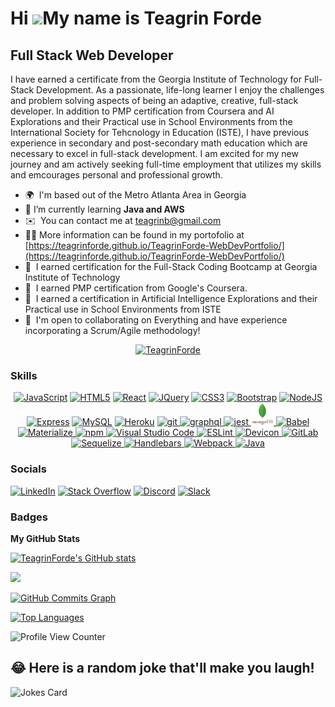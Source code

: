 Hi ![](https://user-images.githubusercontent.com/18350557/176309783-0785949b-9127-417c-8b55-ab5a4333674e.gif)My name is Teagrin Forde
=====================================================================================================================================

Full Stack Web Developer
------------------------

I have earned a certificate from the Georgia Institute of Technology for Full-Stack Development. As a passionate, life-long learner I enjoy the challenges and problem solving aspects of being an adaptive, creative, full-stack developer. In addition to PMP certification from Coursera and AI Explorations and their Practical use in School Environments from the International Society for Tehcnology in Education (ISTE), I have previous experience in secondary and post-secondary math education which are necessary to excel in full-stack development. I am excited for my new journey and am actively seeking full-time employment that utilizes my skills and emcourages personal and professional growth.

*   🌍  I'm based out of the Metro Atlanta Area in Georgia
*   🌱  I’m currently learning **Java and AWS**
*   ✉️  You can contact me at [teagrinb@gmail.com](mailto:teagrinb@gmail.com)
*   👨‍💻  More information can be found in my portofolio at [https://teagrinforde.github.io/TeagrinForde-WebDevPortfolio/](https://teagrinforde.github.io/TeagrinForde-WebDevPortfolio/)
*   🧠  I earned certification for the Full-Stack Coding Bootcamp at Georgia Institute of Technology
*   🧠  I earned PMP certification from Google's Coursera.
*   🧠  I earned a certification in Artificial Intelligence Explorations and their Practical use in School Environments from ISTE
*   🤝  I'm open to collaborating on Everything and have experience incorporating a Scrum/Agile methodology! 

<p align="middle"> <a href="https://github.com/ryo-ma/github-profile-trophy"><img src="https://github-profile-trophy.vercel.app/?username=TeagrinForde" alt="TeagrinForde" /></a> </p>

### Skills

<p align="middle">
<a href="https://developer.mozilla.org/en-US/docs/Web/JavaScript" target="_blank" rel="noreferrer"><img src="https://raw.githubusercontent.com/danielcranney/readme-generator/main/public/icons/skills/javascript-colored.svg" width="36" height="36" alt="JavaScript" /></a>
<a href="https://developer.mozilla.org/en-US/docs/Glossary/HTML5" target="_blank" rel="noreferrer"><img src="https://raw.githubusercontent.com/danielcranney/readme-generator/main/public/icons/skills/html5-colored.svg" width="36" height="36" alt="HTML5" /></a>
<a href="https://reactjs.org/" target="_blank" rel="noreferrer"><img src="https://raw.githubusercontent.com/danielcranney/readme-generator/main/public/icons/skills/react-colored.svg" width="36" height="36" alt="React" /></a>
<a href="https://jquery.com/" target="_blank" rel="noreferrer"><img src="https://raw.githubusercontent.com/danielcranney/readme-generator/main/public/icons/skills/jquery-colored.svg" width="36" height="36" alt="JQuery" /></a>
<a href="https://www.w3.org/TR/CSS/#css" target="_blank" rel="noreferrer"><img src="https://raw.githubusercontent.com/danielcranney/readme-generator/main/public/icons/skills/css3-colored.svg" width="36" height="36" alt="CSS3" /></a>
<a href="https://getbootstrap.com/" target="_blank" rel="noreferrer"><img src="https://raw.githubusercontent.com/danielcranney/readme-generator/main/public/icons/skills/bootstrap-colored.svg" width="36" height="36" alt="Bootstrap" /></a>
<a href="https://nodejs.org/en/" target="_blank" rel="noreferrer"><img src="https://raw.githubusercontent.com/danielcranney/readme-generator/main/public/icons/skills/nodejs-colored.svg" width="36" height="36" alt="NodeJS" /></a>
<a href="https://expressjs.com/" target="_blank" rel="noreferrer"><img src="https://raw.githubusercontent.com/danielcranney/readme-generator/main/public/icons/skills/express-colored.svg" width="36" height="36" alt="Express" /></a>
<a href="https://www.mysql.com/" target="_blank" rel="noreferrer"><img src="https://raw.githubusercontent.com/danielcranney/readme-generator/main/public/icons/skills/mysql-colored.svg" width="36" height="36" alt="MySQL" /></a>
<a href="https://www.heroku.com/" target="_blank" rel="noreferrer"><img src="https://raw.githubusercontent.com/danielcranney/readme-generator/main/public/icons/skills/heroku-colored.svg" width="36" height="36" alt="Heroku" /></a>
<a href="https://git-scm.com/" target="_blank" rel="noreferrer"> <img src="https://www.vectorlogo.zone/logos/git-scm/git-scm-icon.svg" alt="git" width="36" height="36"/> </a>
<a href="https://graphql.org" target="_blank" rel="noreferrer"> <img src="https://www.vectorlogo.zone/logos/graphql/graphql-icon.svg" alt="graphql" width="36" height="36"/> </a>
<a href="https://jestjs.io" target="_blank" rel="noreferrer"> <img src="https://www.vectorlogo.zone/logos/jestjsio/jestjsio-icon.svg" alt="jest" width="36" height="36"/> </a>
<a href="https://www.mongodb.com/" target="_blank" rel="noreferrer"> <img src="https://raw.githubusercontent.com/devicons/devicon/master/icons/mongodb/mongodb-original-wordmark.svg" alt="mongodb" width="36" height="36"/> </a>
<a href="https://babeljs.io/docs/en" target="_blank" rel="noreferrer"> <img src="https://cdn.jsdelivr.net/gh/devicons/devicon/icons/babel/babel-original.svg" alt="Babel" width="36" height="36"/> </a>  
<a href="https://materializecss.com/" target="_blank" rel="noreferrer"> <img src="https://external-content.duckduckgo.com/iu/?u=https%3A%2F%2Fseeklogo.com%2Fimages%2FM%2Fmaterialize-logo-0FCAD8A6F8-seeklogo.com.png&f=1&nofb=1" alt="Materialize" width="50" height="36"/> </a>  
<a href="https://docs.npmjs.com/" target="_blank" rel="noreferrer"> <img src="https://cdn.jsdelivr.net/gh/devicons/devicon/icons/npm/npm-original-wordmark.svg" alt="npm" width="36" height="36"/> </a>  
<a href="https://code.visualstudio.com/Docs" target="_blank" rel="noreferrer"> <img src="https://cdn.jsdelivr.net/gh/devicons/devicon/icons/vscode/vscode-original.svg" alt="Visual Studio Code" width="36" height="36"/> </a>  
<a href="https://eslint.org/docs/latest/user-guide/" target="_blank" rel="noreferrer"> <img src="https://cdn.jsdelivr.net/gh/devicons/devicon/icons/eslint/eslint-original.svg" alt="ESLint" width="36" height="36"/> </a>  
<a href="https://devicon.dev/" target="_blank" rel="noreferrer"> <img src="https://cdn.jsdelivr.net/gh/devicons/devicon/icons/devicon/devicon-original.svg" alt="Devicon" width="36" height="36"/> </a>  
<a href="https://docs.gitlab.com/" target="_blank" rel="noreferrer"> <img src="https://cdn.jsdelivr.net/gh/devicons/devicon/icons/gitlab/gitlab-original.svg" alt="GitLab" width="36" height="36"/> </a>  
<a href="https://sequelize.org/docs/v6/" target="_blank" rel="noreferrer"> <img src="https://cdn.jsdelivr.net/gh/devicons/devicon/icons/sequelize/sequelize-original.svg" alt="Sequelize" width="36" height="36"/> </a>  
<a href="https://handlebarsjs.com/guide/" target="_blank" rel="noreferrer"> <img src="https://cdn.jsdelivr.net/gh/devicons/devicon/icons/handlebars/handlebars-original.svg" alt="Handlebars" width="36" height="36"/> </a>  
<a href="https://webpack.js.org/" target="_blank" rel="noreferrer"> <img src="https://cdn.jsdelivr.net/gh/devicons/devicon/icons/webpack/webpack-original.svg" alt="Webpack" width="36" height="36"/> </a>
<a href="https://docs.oracle.com/en/java/"> <img src="https://cdn.jsdelivr.net/gh/devicons/devicon/icons/java/java-original.svg" alt="Java" width = "36" height="36"/> </a>
</p>

### Socials

<p align="left"> 
<a href="https://www.linkedin.com/in/teagrin-forde-519422197/" target="_blank" rel="noreferrer"><img src="https://raw.githubusercontent.com/danielcranney/readme-generator/main/public/icons/socials/linkedin.svg" alt="LinkedIn" width="32" height="32" /></a>
<a href="https://www.stackoverflow.com/users/19309045/teagrin-forde" target="_blank" rel="noreferrer"><img src="https://raw.githubusercontent.com/danielcranney/readme-generator/main/public/icons/socials/stackoverflow.svg" alt="Stack Overflow" width="32" height="32" /></a>
<a href="https://www.discordapp.com/users/998714595420143666" target="_blank" rel="noreferrer"><img src="https://external-content.duckduckgo.com/iu/?u=https%3A%2F%2Fvectorified.com%2Fimages%2Fdiscord-icon-template-39.jpg&f=1&nofb=1" alt="Discord" width="32" height="32" /></a>
<a href="https://acmeco.slack.com/team/U03KABTAZAR" target="_blank" rel="noreferrer"><img src="https://cdn.jsdelivr.net/gh/devicons/devicon/icons/slack/slack-original.svg" alt="Slack" width="32" height="32" /></a>
</p>

### Badges

<b>My GitHub Stats</b>

<a href="http://www.github.com/TeagrinForde"><img src="https://github-readme-stats.vercel.app/api?username=TeagrinForde&show_icons=true&hide=&count_private=true&title_color=0891b2&text_color=ffffff&icon_color=0891b2&bg_color=1c1917&hide_border=true&show_icons=true" alt="TeagrinForde's GitHub stats" /></a>

<a href="http://www.github.com/TeagrinForde"><img src="https://github-readme-streak-stats.herokuapp.com/?user=TeagrinForde&stroke=ffffff&background=1c1917&ring=0891b2&fire=0891b2&currStreakNum=ffffff&currStreakLabel=0891b2&sideNums=ffffff&sideLabels=ffffff&dates=ffffff&hide_border=true" /></a>

<a href="http://www.github.com/TeagrinForde"><img src="https://activity-graph.herokuapp.com/graph?username=TeagrinForde&bg_color=1c1917&color=ffffff&line=0891b2&point=ffffff&area_color=1c1917&area=true&hide_border=true&custom_title=GitHub%20Commits%20Graph" alt="GitHub Commits Graph" /></a>

<a href="https://github.com/TeagrinForde" align="left"><img src="https://github-readme-stats.vercel.app/api/top-langs/?username=TeagrinForde&langs_count=10&title_color=0891b2&text_color=ffffff&icon_color=0891b2&bg_color=1c1917&hide_border=true&locale=en&custom_title=Top%20%Languages" alt="Top Languages" /></a>

![Profile View Counter](https://komarev.com/ghpvc/?username=TeagrinForde)

## 😂 Here is a random joke that'll make you laugh!
![Jokes Card](https://readme-jokes.vercel.app/api)
